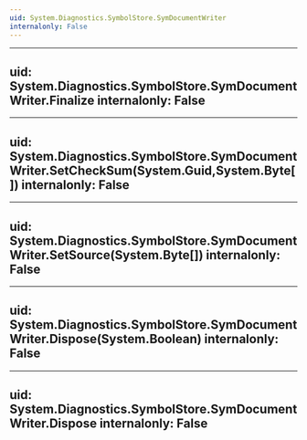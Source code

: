 ```yaml
---
uid: System.Diagnostics.SymbolStore.SymDocumentWriter
internalonly: False
---
```


---
uid: System.Diagnostics.SymbolStore.SymDocumentWriter.Finalize
internalonly: False
---

---
uid: System.Diagnostics.SymbolStore.SymDocumentWriter.SetCheckSum(System.Guid,System.Byte[])
internalonly: False
---

---
uid: System.Diagnostics.SymbolStore.SymDocumentWriter.SetSource(System.Byte[])
internalonly: False
---

---
uid: System.Diagnostics.SymbolStore.SymDocumentWriter.Dispose(System.Boolean)
internalonly: False
---

---
uid: System.Diagnostics.SymbolStore.SymDocumentWriter.Dispose
internalonly: False
---

